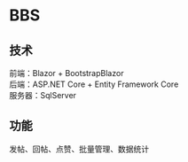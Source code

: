 # BBS
 ## 技术
  前端：Blazor + BootstrapBlazor  
  后端：ASP.NET Core + Entity Framework Core  
  服务器：SqlServer  
 ## 功能
  发帖、回帖、点赞、批量管理、数据统计  
